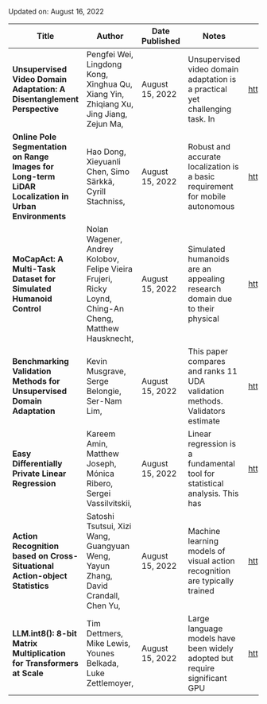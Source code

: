 Updated on: August 16, 2022

Title | Author | Date Published | Notes | Link  
----- | ------ | ---- | ----- | ----
**Unsupervised Video Domain Adaptation: A Disentanglement Perspective** | Pengfei Wei, Lingdong Kong, Xinghua Qu, Xiang Yin, Zhiqiang Xu, Jing Jiang, Zejun Ma,  | August 15, 2022 | Unsupervised video domain adaptation is a practical yet challenging task. In | http://arxiv.org/pdf/2208.07365v1 |   
**Online Pole Segmentation on Range Images for Long-term LiDAR Localization in Urban Environments** | Hao Dong, Xieyuanli Chen, Simo Särkkä, Cyrill Stachniss,  | August 15, 2022 | Robust and accurate localization is a basic requirement for mobile autonomous | http://arxiv.org/pdf/2208.07364v1 |   
**MoCapAct: A Multi-Task Dataset for Simulated Humanoid Control** | Nolan Wagener, Andrey Kolobov, Felipe Vieira Frujeri, Ricky Loynd, Ching-An Cheng, Matthew Hausknecht,  | August 15, 2022 | Simulated humanoids are an appealing research domain due to their physical | http://arxiv.org/pdf/2208.07363v1 |   
**Benchmarking Validation Methods for Unsupervised Domain Adaptation** | Kevin Musgrave, Serge Belongie, Ser-Nam Lim,  | August 15, 2022 | This paper compares and ranks 11 UDA validation methods. Validators estimate | http://arxiv.org/pdf/2208.07360v1 |   
**Easy Differentially Private Linear Regression** | Kareem Amin, Matthew Joseph, Mónica Ribero, Sergei Vassilvitskii,  | August 15, 2022 | Linear regression is a fundamental tool for statistical analysis. This has | http://arxiv.org/pdf/2208.07353v1 |   
**Action Recognition based on Cross-Situational Action-object Statistics** | Satoshi Tsutsui, Xizi Wang, Guangyuan Weng, Yayun Zhang, David Crandall, Chen Yu,  | August 15, 2022 | Machine learning models of visual action recognition are typically trained | http://arxiv.org/pdf/2208.07344v1 |   
**LLM.int8(): 8-bit Matrix Multiplication for Transformers at Scale** | Tim Dettmers, Mike Lewis, Younes Belkada, Luke Zettlemoyer,  | August 15, 2022 | Large language models have been widely adopted but require significant GPU | http://arxiv.org/pdf/2208.07339v1 |   


